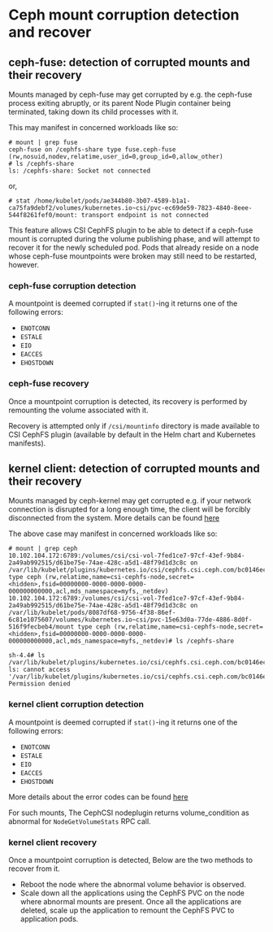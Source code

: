 # Ceph mount corruption detection and recover

## ceph-fuse: detection of corrupted mounts and their recovery

Mounts managed by ceph-fuse may get corrupted by e.g. the ceph-fuse process
exiting abruptly, or its parent Node Plugin container being terminated, taking
down its child processes with it.

This may manifest in concerned workloads like so:

```
# mount | grep fuse
ceph-fuse on /cephfs-share type fuse.ceph-fuse (rw,nosuid,nodev,relatime,user_id=0,group_id=0,allow_other)
# ls /cephfs-share
ls: /cephfs-share: Socket not connected
```

or,

```
# stat /home/kubelet/pods/ae344b80-3b07-4589-b1a1-ca75fa9debf2/volumes/kubernetes.io~csi/pvc-ec69de59-7823-4840-8eee-544f8261fef0/mount: transport endpoint is not connected
```

This feature allows CSI CephFS plugin to be able to detect if a ceph-fuse mount
is corrupted during the volume publishing phase, and will attempt to recover it
for the newly scheduled pod. Pods that already reside on a node whose
ceph-fuse mountpoints were broken may still need to be restarted, however.

### ceph-fuse corruption detection

A mountpoint is deemed corrupted if `stat()`-ing it returns one of the
following errors:

* `ENOTCONN`
* `ESTALE`
* `EIO`
* `EACCES`
* `EHOSTDOWN`

### ceph-fuse recovery

Once a mountpoint corruption is detected, its recovery is performed by
remounting the volume associated with it.

Recovery is attempted only if `/csi/mountinfo` directory is made available to
CSI CephFS plugin (available by default in the Helm chart and Kubernetes
manifests).

## kernel client: detection of corrupted mounts and their recovery

Mounts managed by ceph-kernel may get corrupted e.g. if your network
connection is disrupted for a long enough time, the client will be forcibly
disconnected from the system. More details can be found
[here](https://docs.ceph.com/en/quincy/cephfs/troubleshooting/#disconnected-remounted-fs)

The above case may manifest in concerned workloads like so:

```
# mount | grep ceph
10.102.104.172:6789:/volumes/csi/csi-vol-7fed1ce7-97cf-43ef-9b84-2a49ab992515/d61be75e-74ae-428c-a5d1-48f79d1d3c8c on /var/lib/kubelet/plugins/kubernetes.io/csi/cephfs.csi.ceph.com/bc0146ec2b5d9a9db62e698abbe0adcae19c0e01f5cf15d3d593ed33c7bc1a8d/globalmount type ceph (rw,relatime,name=csi-cephfs-node,secret=<hidden>,fsid=00000000-0000-0000-0000-000000000000,acl,mds_namespace=myfs,_netdev)
10.102.104.172:6789:/volumes/csi/csi-vol-7fed1ce7-97cf-43ef-9b84-2a49ab992515/d61be75e-74ae-428c-a5d1-48f79d1d3c8c on /var/lib/kubelet/pods/8087df68-9756-4f38-86ef-6c81e1075607/volumes/kubernetes.io~csi/pvc-15e63d0a-77de-4886-8d0f-516f9fecbeb4/mount type ceph (rw,relatime,name=csi-cephfs-node,secret=<hidden>,fsid=00000000-0000-0000-0000-000000000000,acl,mds_namespace=myfs,_netdev)# ls /cephfs-share

sh-4.4# ls /var/lib/kubelet/plugins/kubernetes.io/csi/cephfs.csi.ceph.com/bc0146ec2b5d9a9db62e698abbe0adcae19c0e01f5cf15d3d593ed33c7bc1a8d/globalmount
ls: cannot access '/var/lib/kubelet/plugins/kubernetes.io/csi/cephfs.csi.ceph.com/bc0146ec2b5d9a9db62e698abbe0adcae19c0e01f5cf15d3d593ed33c7bc1a8d/globalmount': Permission denied
```

### kernel client corruption detection

A mountpoint is deemed corrupted if `stat()`-ing it returns one of the
following errors:

* `ENOTCONN`
* `ESTALE`
* `EIO`
* `EACCES`
* `EHOSTDOWN`

More details about the error codes can be found [here](https://www.gnu.org/software/libc/manual/html_node/Error-Codes.html)

For such mounts, The CephCSI nodeplugin returns volume_condition as
abnormal for `NodeGetVolumeStats` RPC call.

### kernel client recovery

Once a mountpoint corruption is detected,
Below are the two methods to recover from it.

* Reboot the node where the abnormal volume behavior is observed.
* Scale down all the applications using the CephFS PVC
  on the node where abnormal mounts are present.
  Once all the applications are deleted, scale up the application
  to remount the CephFS PVC to application pods.
